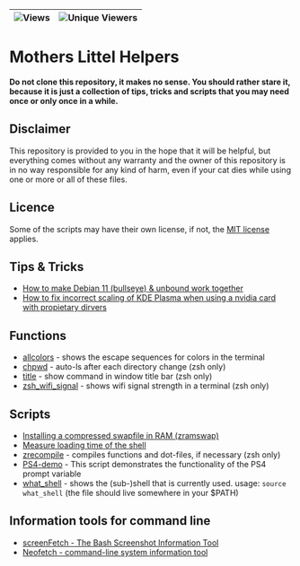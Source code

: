 | ![Views](https://img.shields.io/endpoint?color=green&label=Views&logoColor=red&style=plastic&url=https%3A%2F%2Fhits.dwyl.com%2FTomfromBerlin%2Fmothers-little-helpers) | ![Unique Viewers](https://img.shields.io/endpoint?color=green&label=Unique%20Viewers&logoColor=pink&style=plastic&url=https%3A%2F%2Fhits.dwyl.com%2FTomfromBerlin%2Fmothers-little-helpers%3Fshow%3Dunique) |
|-|-|

# Mothers Littel Helpers

**Do not clone this repository, it makes no sense. You should rather stare it, because it is just a collection of tips, tricks and scripts that you may need once or only once in a while.**

## Disclaimer

This repository is provided to you in the hope that it will be helpful, but everything comes without any warranty and the owner of this repository is in no way responsible for any kind of harm, even if your cat dies while using one or more or all of these files.

## Licence

Some of the scripts may have their own license, if not, the [MIT license](https://opensource.org/license/mit/) applies.

## Tips & Tricks

- [How to make Debian 11 (bullseye) & unbound work together](/../../../../TomfromBerlin/Debian-Pihole-Unbound)
- [How to fix incorrect scaling of KDE Plasma when using a nvidia card with propietary dirvers](helpers/kde-nvidia/kde-nvidia.md)

## Functions

- [allcolors](helpers/scripts/functions/allcolors) - shows the escape sequences for colors in the terminal
- [chpwd](helpers/scripts/functions/chpwd) - auto-ls after each directory change (zsh only)
- [title](helpers/scripts/funtions/title) - show command in window title bar (zsh only)
- [zsh_wifi_signal](helpers/scripts/functions/zsh_wifi_signal) - shows wifi signal strength in a terminal (zsh only)

## Scripts

- [Installing a compressed swapfile in RAM (zramswap)](helpers/scripts/zramswap)
- [Measure loading time of the shell](helpers/scripts/shlt)
- [zrecompile](helpers/scripts/misc/zrecompile) - compiles functions and dot-files, if necessary (zsh only)
- [PS4-demo](helpers/scripts/misc/PS4_demo.sh) - This script demonstrates the functionality of the PS4 prompt variable
- [what_shell](helpers/scripts/misc/what_shell) - shows the (sub-)shell that is currently used. usage: `source what_shell` (the file should live somewhere in your $PATH)

## Information tools for command line

- [screenFetch - The Bash Screenshot Information Tool](https://github.com/KittyKatt/screenFetch)
- [Neofetch - command-line system information tool](https://github.com/dylanaraps/neofetch)
